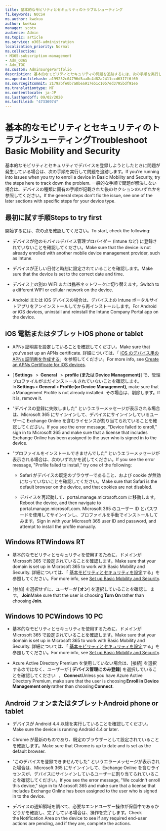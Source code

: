 ```yaml
---
title: 基本的なモビリティとセキュリティのトラブルシューティング
f1.keywords: NOCSH
ms.author: kwekua
author: kwekua
manager: scotv
audience: Admin
ms.topic: article
ms.service: o365-administration
localization_priority: Normal
ms.collection:
- M365-subscription-management
- Adm_O365
- Adm_TOC
ms.custom: AdminSurgePortfolio
description: 基本的なモビリティとセキュリティの問題を追跡するには、次の手順を実行してください。
ms.openlocfilehash: a199252c04796d5aa8c4d82a2411ccd6317f6f60
ms.sourcegitcommit: 2179abfe0b7a8bea917eb1c1057ed3795bdf91e6
ms.translationtype: MT
ms.contentlocale: ja-JP
ms.lasthandoff: 09/02/2020
ms.locfileid: "47336974"
---
```

# <a name="troubleshoot-basic-mobility-and-security"></a><span data-ttu-id="25638-103">基本的なモビリティとセキュリティのトラブルシューティング</span><span class="sxs-lookup"><span data-stu-id="25638-103">Troubleshoot Basic Mobility and Security</span></span>

<span data-ttu-id="25638-104">基本的なモビリティとセキュリティでデバイスを登録しようとしたときに問題が発生している場合は、次の手順を実行して問題を追跡します。</span><span class="sxs-lookup"><span data-stu-id="25638-104">If you're running into issues when you try to enroll a device in Basic Mobility and Security, try the steps here to track down the problem.</span></span> <span data-ttu-id="25638-105">一般的な手順で問題が解決しない場合は、デバイスの種類に固有の手順が記載された後のセクションのいずれかを参照してください。</span><span class="sxs-lookup"><span data-stu-id="25638-105">If the general steps don't fix the issue, see one of the later sections with specific steps for your device type.</span></span>

## <a name="steps-to-try-first"></a><span data-ttu-id="25638-106">最初に試す手順</span><span class="sxs-lookup"><span data-stu-id="25638-106">Steps to try first</span></span>

<span data-ttu-id="25638-107">開始するには、次の点を確認してください。</span><span class="sxs-lookup"><span data-stu-id="25638-107">To start, check the following:</span></span>

- <span data-ttu-id="25638-108">デバイスが他のモバイルデバイス管理プロバイダー (Intune など) に登録されていないことを確認してください。</span><span class="sxs-lookup"><span data-stu-id="25638-108">Make sure that the device is not already enrolled with another mobile device management provider, such as Intune.</span></span>
    
- <span data-ttu-id="25638-109">デバイスが正しい日付と時刻に設定されていることを確認します。</span><span class="sxs-lookup"><span data-stu-id="25638-109">Make sure that the device is set to the correct date and time.</span></span>
    
- <span data-ttu-id="25638-110">デバイス上の別の WIFI または携帯ネットワークに切り替えます。</span><span class="sxs-lookup"><span data-stu-id="25638-110">Switch to a different WIFI or cellular network on the device.</span></span>
    
- <span data-ttu-id="25638-111">Android または iOS デバイスの場合は、デバイス上の Intune ポータルサイトアプリをアンインストールしてから再インストールします。</span><span class="sxs-lookup"><span data-stu-id="25638-111">For Android or iOS devices, uninstall and reinstall the Intune Company Portal app on the device.</span></span> 

## <a name="ios-phone-or-tablet"></a><span data-ttu-id="25638-112">iOS 電話またはタブレット</span><span class="sxs-lookup"><span data-stu-id="25638-112">iOS phone or tablet</span></span>

- <span data-ttu-id="25638-113">APNs 証明書を設定していることを確認してください。</span><span class="sxs-lookup"><span data-stu-id="25638-113">Make sure that you've set up an APNs certificate.</span></span> <span data-ttu-id="25638-114">詳細については、「 [iOS のデバイス用の APNs 証明書を作成する](create-an-apns-certificate-for-ios-devices.md)」を参照してください。</span><span class="sxs-lookup"><span data-stu-id="25638-114">For more info, see [Create an APNs Certificate for iOS devices](create-an-apns-certificate-for-ios-devices.md).</span></span>
    
- <span data-ttu-id="25638-115">[ **Settings**   >  **General**   >  **profile (または Device Management)**] で、管理プロファイルがまだインストールされていないことを確認します。</span><span class="sxs-lookup"><span data-stu-id="25638-115">In **Settings** > **General** > **Profile (or Device Management)**, make sure that a Management Profile is not already installed.</span></span> <span data-ttu-id="25638-116">その場合は、削除します。</span><span class="sxs-lookup"><span data-stu-id="25638-116">If it is, remove it.</span></span>
    
- <span data-ttu-id="25638-117">"デバイスの登録に失敗しました" というエラーメッセージが表示される場合は、Microsoft 365 にサインインして、デバイスにサインインしているユーザーに Exchange Online を含むライセンスが割り当てられていることを確認してください。</span><span class="sxs-lookup"><span data-stu-id="25638-117">If you see the error message, "Device failed to enroll," sign in to Microsoft 365 and make sure that a license that includes Exchange Online has been assigned to the user who is signed in to the device.</span></span>
    
- <span data-ttu-id="25638-118">"プロファイルをインストールできませんでした" というエラーメッセージが表示される場合は、次のいずれかを試してください。</span><span class="sxs-lookup"><span data-stu-id="25638-118">If you see the error message, "Profile failed to install," try one of the following:</span></span>
    
    - <span data-ttu-id="25638-119">Safari がデバイスの既定のブラウザーであること、および cookie が無効になっていないことを確認してください。</span><span class="sxs-lookup"><span data-stu-id="25638-119">Make sure that Safari is the default browser on the device, and that cookies are not disabled.</span></span>
    
    - <span data-ttu-id="25638-120">デバイスを再起動して、portal.manage.microsoft.com に移動します。</span><span class="sxs-lookup"><span data-stu-id="25638-120">Reboot the device, and then navigate to portal.manage.microsoft.com.</span></span> <span data-ttu-id="25638-121">Microsoft 365 のユーザー ID とパスワードを使用してサインインし、プロファイルを手動でインストールしてみます。</span><span class="sxs-lookup"><span data-stu-id="25638-121">Sign in with your Microsoft 365 user ID and password, and attempt to install the profile manually.</span></span>    

## <a name="windows-rt"></a><span data-ttu-id="25638-122">Windows RT</span><span class="sxs-lookup"><span data-stu-id="25638-122">Windows RT</span></span>

- <span data-ttu-id="25638-123">基本的なモビリティとセキュリティを使用するために、ドメインが Microsoft 365 で設定されていることを確認します。</span><span class="sxs-lookup"><span data-stu-id="25638-123">Make sure that your domain is set up in Microsoft 365 to work with Basic Mobility and Security.</span></span> <span data-ttu-id="25638-124">詳細については、「 [基本モビリティとセキュリティを設定](set-up-basic-mobility-and-security.md)する」を参照してください。</span><span class="sxs-lookup"><span data-stu-id="25638-124">For more info, see [Set up Basic Mobility and Security](set-up-basic-mobility-and-security.md).</span></span>
    
- <span data-ttu-id="25638-125">[参加] を選択せずに、ユーザーが **[オン**] を選択していることを確認し   ます。 **Join**</span><span class="sxs-lookup"><span data-stu-id="25638-125">Make sure that the user is choosing **Turn On** rather than choosing **Join**.</span></span>    

## <a name="windows-10-pc"></a><span data-ttu-id="25638-126">Windows 10 PC</span><span class="sxs-lookup"><span data-stu-id="25638-126">Windows 10 PC</span></span>

- <span data-ttu-id="25638-127">基本的なモビリティとセキュリティを使用するために、ドメインが Microsoft 365 で設定されていることを確認します。</span><span class="sxs-lookup"><span data-stu-id="25638-127">Make sure that your domain is set up in Microsoft 365 to work with Basic Mobility and Security.</span></span> <span data-ttu-id="25638-128">詳細については、「 [基本モビリティとセキュリティを設定](set-up-basic-mobility-and-security.md)する」を参照してください。</span><span class="sxs-lookup"><span data-stu-id="25638-128">For more info, see [Set up Basic Mobility and Security](set-up-basic-mobility-and-security.md).</span></span>
    
- <span data-ttu-id="25638-129">Azure Active Directory Premium を使用していない場合は、[接続] を選択するのではなく、ユーザーが [ **デバイス管理にのみ登録**] を選択していることを確認してください   。 **Connect**</span><span class="sxs-lookup"><span data-stu-id="25638-129">Unless you have Azure Active Directory Premium, make sure that the user is choosing **Enroll in Device Management only** rather than choosing **Connect**.</span></span>

## <a name="android-phone-or-tablet"></a><span data-ttu-id="25638-130">Android フォンまたはタブレット</span><span class="sxs-lookup"><span data-stu-id="25638-130">Android phone or tablet</span></span>

- <span data-ttu-id="25638-131">デバイスが Android 4.4 以降を実行していることを確認してください。</span><span class="sxs-lookup"><span data-stu-id="25638-131">Make sure the device is running Android 4.4 or later.</span></span>
    
- <span data-ttu-id="25638-132">Chrome が最新のものであり、既定のブラウザーとして設定されていることを確認します。</span><span class="sxs-lookup"><span data-stu-id="25638-132">Make sure that Chrome is up to date and is set as the default browser.</span></span>
    
- <span data-ttu-id="25638-133">"このデバイスを登録できませんでした" というエラーメッセージが表示された場合は、Microsoft 365 にサインインして、Exchange Online を含むライセンスが、デバイスにサインインしているユーザーに割り当てられていることを確認してください。</span><span class="sxs-lookup"><span data-stu-id="25638-133">If you see the error message, "We couldn't enroll this device," sign in to Microsoft 365 and make sure that a license that includes Exchange Online has been assigned to the user who is signed in to the device.</span></span>
    
- <span data-ttu-id="25638-134">デバイスの通知領域を調べて、必要なエンドユーザー操作が保留中であるかどうかを確認し、完了している場合は、操作を完了します。</span><span class="sxs-lookup"><span data-stu-id="25638-134">Check the Notification Area on the device to see if any required end-user actions are pending, and if they are, complete the actions.</span></span>